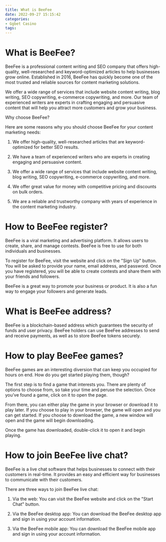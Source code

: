 ```yaml
---
title: What is BeeFee
date: 2022-09-27 15:15:42
categories:
- Ggbet Casino
tags:
---
```



#  What is BeeFee?

BeeFee is a professional content writing and SEO company that offers high-quality, well-researched and keyword-optimized articles to help businesses grow online. Established in 2016, BeeFee has quickly become one of the most trusted and reliable sources for content marketing solutions.

We offer a wide range of services that include website content writing, blog writing, SEO copywriting, e-commerce copywriting, and more. Our team of experienced writers are experts in crafting engaging and persuasive content that will help you attract more customers and grow your business.

Why choose BeeFee?

Here are some reasons why you should choose BeeFee for your content marketing needs:

1. We offer high-quality, well-researched articles that are keyword-optimized for better SEO results.

2. We have a team of experienced writers who are experts in creating engaging and persuasive content.

3. We offer a wide range of services that include website content writing, blog writing, SEO copywriting, e-commerce copywriting, and more.

4. We offer great value for money with competitive pricing and discounts on bulk orders.

5. We are a reliable and trustworthy company with years of experience in the content marketing industry.

#  How to BeeFee register?

BeeFee is a viral marketing and advertising platform. It allows users to create, share, and manage contests. BeeFee is free to use for both individuals and businesses.

To register for BeeFee, visit the website and click on the "Sign Up" button. You will be asked to provide your name, email address, and password. Once you have registered, you will be able to create contests and share them with your friends and followers.

BeeFee is a great way to promote your business or product. It is also a fun way to engage your followers and generate leads.

#  What is BeeFee address?

BeeFee is a blockchain-based address which guarantees the security of funds and user privacy. BeeFee holders can use BeeFee addresses to send and receive payments, as well as to store BeeFee tokens securely.

#  How to play BeeFee games?

BeeFee games are an interesting diversion that can keep you occupied for hours on end. How do you get started playing them, though?

The first step is to find a game that interests you. There are plenty of options to choose from, so take your time and peruse the selection. Once you’ve found a game, click on it to open the page.

From there, you can either play the game in your browser or download it to play later. If you choose to play in your browser, the game will open and you can get started. If you choose to download the game, a new window will open and the game will begin downloading.

Once the game has downloaded, double-click it to open it and begin playing.

#  How to join BeeFee live chat?

BeeFee is a live chat software that helps businesses to connect with their customers in real-time. It provides an easy and efficient way for businesses to communicate with their customers.

There are three ways to join BeeFee live chat:

1. Via the web: You can visit the BeeFee website and click on the "Start Chat" button.

2. Via the BeeFee desktop app: You can download the BeeFee desktop app and sign in using your account information.

3. Via the BeeFee mobile app: You can download the BeeFee mobile app and sign in using your account information.